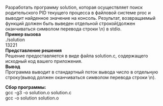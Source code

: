 Разработать программу solution, которая осуществляет поиск родительского PID текущего процесса в файловой системе proc и выводит найденное значение на консоль. Результат, возвращаемый функций должен быть выведен отдельной строкой(должен оканчиваться символом перевода строки \n) в stdio.     
**Пример вызова**  
./solution  
13221  
**Представление решения**   
Решение предоставляется в виде файла solution.c, содержащего исходный код вашего приложения.  
**Вывод**  
Программа выводит в стандартный поток вывода число в отдельную строку(вывод должен оканчиваться символом перевода строки \n).

**Сбор программы:**    
gcc -g3 -o solution.o solution.c  
gcc -o solution solution.o

